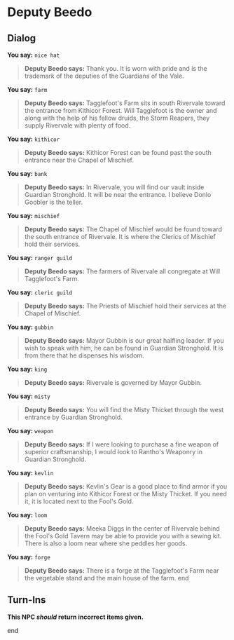 # Deputy Beedo
## Dialog

**You say:** `nice hat`



>**Deputy Beedo says:** Thank you. It is worn with pride and is the trademark of the deputies of the Guardians of the Vale.

**You say:** `farm`



>**Deputy Beedo says:** Tagglefoot's Farm sits in south Rivervale toward the entrance from Kithicor Forest. Will Tagglefoot is the owner and along with the help of his fellow druids, the Storm Reapers, they supply Rivervale with plenty of food.

**You say:** `kithicor`



>**Deputy Beedo says:** Kithicor Forest can be found past the south entrance near the Chapel of Mischief.

**You say:** `bank`



>**Deputy Beedo says:** In Rivervale, you will find our vault inside Guardian Stronghold. It will be near the entrance. I believe Donlo Goobler is the teller.

**You say:** `mischief`



>**Deputy Beedo says:** The Chapel of Mischief would be found toward the south entrance of Rivervale. It is where the Clerics of Mischief hold their services.

**You say:** `ranger guild`



>**Deputy Beedo says:** The farmers of Rivervale all congregate at Will Tagglefoot's Farm.

**You say:** `cleric guild`



>**Deputy Beedo says:** The Priests of Mischief hold their services at the Chapel of Mischief.

**You say:** `gubbin`



>**Deputy Beedo says:** Mayor Gubbin is our great halfling leader. If you wish to speak with him, he can be found in Guardian Stronghold. It is from there that he dispenses his wisdom.

**You say:** `king`



>**Deputy Beedo says:** Rivervale is governed by Mayor Gubbin.

**You say:** `misty`



>**Deputy Beedo says:** You will find the Misty Thicket through the west entrance by Guardian Stronghold.

**You say:** `weapon`



>**Deputy Beedo says:** If I were looking to purchase a fine weapon of superior craftsmanship, I would look to Rantho's Weaponry in Guardian Stronghold.

**You say:** `kevlin`



>**Deputy Beedo says:** Kevlin's Gear is a good place to find armor if you plan on venturing into Kithicor Forest or the Misty Thicket. If you need it, it is located next to the Fool's Gold.

**You say:** `loom`



>**Deputy Beedo says:** Meeka Diggs in the center of Rivervale behind the Fool's Gold Tavern may be able to provide you with a sewing kit. There is also a loom near where she peddles her goods.

**You say:** `forge`



>**Deputy Beedo says:** There is a forge at the Tagglefoot's Farm near the vegetable stand and the main house of the farm.
end

## Turn-Ins



**This NPC *should* return incorrect items given.**

end